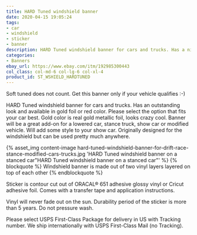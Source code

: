 ```yaml
---
title: HARD Tuned windshield banner
date: 2020-04-15 19:05:24
tags:
- car
- windshield
- sticker
- banner
description: HARD Tuned windshield banner for cars and trucks. Has a nice lettering. Will fit any stanced, drift, lowered or modified vehicle. Available in white and red and gold and red colors.
categories:
- Banners
ebay_url: https://www.ebay.com/itm/192985300443
col_class: col-md-6 col-lg-6 col-xl-4
product_id: ST_WSHIELD_HARDTUNED
---
```


Soft tuned does not count. Get this banner only if your vehicle qualifies :-)

<!-- more -->

HARD Tuned windshield banner for cars and trucks. Has an outstanding look and available in gold foil or red color. Please select the option that fits your car best. Gold color is real gold metallic foil, looks crazy cool. Banner will be a great add-on for a lowered car, stance truck, show car or modified vehicle. Will add some style to your show car. Originally designed for the windshield but can be used pretty much anywhere.

{% asset_img content-image hard-tuned-windshield-banner-for-drift-race-stance-modified-cars-trucks.jpg 'HARD Tuned windshield banner on a stanced car"HARD Tuned windshield banner on a stanced car"' %}
{% blockquote %}
Windshield banner is made out of two vinyl layers layered on top of each other
{% endblockquote %}

Sticker is contour cut out of ORACAL® 651 adhesive glossy vinyl or Cricut adhesive foil. Comes with a transfer tape and application instructions.

Vinyl will never fade out on the sun. Durability period of the sticker is more than 5 years. Do not pressure wash.

Please select USPS First-Class Package for delivery in US with Tracking number. We ship internationally with USPS First-Class Mail (no Tracking).